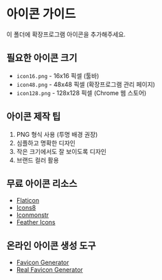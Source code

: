 # 아이콘 가이드

이 폴더에 확장프로그램 아이콘을 추가해주세요.

## 필요한 아이콘 크기

- `icon16.png` - 16x16 픽셀 (툴바)
- `icon48.png` - 48x48 픽셀 (확장프로그램 관리 페이지)
- `icon128.png` - 128x128 픽셀 (Chrome 웹 스토어)

## 아이콘 제작 팁

1. PNG 형식 사용 (투명 배경 권장)
2. 심플하고 명확한 디자인
3. 작은 크기에서도 잘 보이도록 디자인
4. 브랜드 컬러 활용

## 무료 아이콘 리소스

- [Flaticon](https://www.flaticon.com/)
- [Icons8](https://icons8.com/)
- [Iconmonstr](https://iconmonstr.com/)
- [Feather Icons](https://feathericons.com/)

## 온라인 아이콘 생성 도구

- [Favicon Generator](https://favicon.io/)
- [Real Favicon Generator](https://realfavicongenerator.net/)
